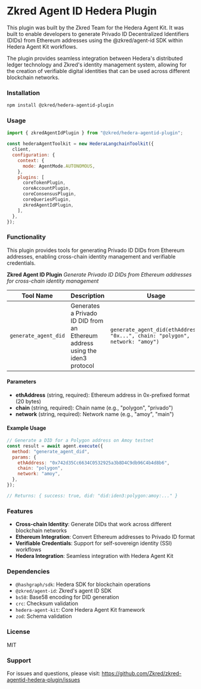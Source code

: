 # Zkred Agent ID Hedera Plugin

This plugin was built by the Zkred Team for the Hedera Agent Kit. It was built to enable developers to generate Privado ID Decentralized Identifiers (DIDs) from Ethereum addresses using the @zkred/agent-id SDK within Hedera Agent Kit workflows.

The plugin provides seamless integration between Hedera's distributed ledger technology and Zkred's identity management system, allowing for the creation of verifiable digital identities that can be used across different blockchain networks.

### Installation

```bash
npm install @zkred/hedera-agentid-plugin
```

### Usage

```javascript
import { zkredAgentIdPlugin } from "@zkred/hedera-agentid-plugin";
```

```javascript
const hederaAgentToolkit = new HederaLangchainToolkit({
  client,
  configuration: {
    context: {
      mode: AgentMode.AUTONOMOUS,
    },
    plugins: [
      coreTokenPlugin,
      coreAccountPlugin,
      coreConsensusPlugin,
      coreQueriesPlugin,
      zkredAgentIdPlugin,
    ],
  },
});
```

### Functionality

This plugin provides tools for generating Privado ID DIDs from Ethereum addresses, enabling cross-chain identity management and verifiable credentials.

**Zkred Agent ID Plugin**
_Generate Privado ID DIDs from Ethereum addresses for cross-chain identity management_

| Tool Name            | Description                                                                  | Usage                                                                        |
| -------------------- | ---------------------------------------------------------------------------- | ---------------------------------------------------------------------------- |
| `generate_agent_did` | Generates a Privado ID DID from an Ethereum address using the iden3 protocol | `generate_agent_did(ethAddress: "0x...", chain: "polygon", network: "amoy")` |

#### Parameters

- **ethAddress** (string, required): Ethereum address in 0x-prefixed format (20 bytes)
- **chain** (string, required): Chain name (e.g., "polygon", "privado")
- **network** (string, required): Network name (e.g., "amoy", "main")

#### Example Usage

```javascript
// Generate a DID for a Polygon address on Amoy testnet
const result = await agent.execute({
  method: "generate_agent_did",
  params: {
    ethAddress: "0x742d35Cc6634C0532925a3b8D4C9db96C4b4d8b6",
    chain: "polygon",
    network: "amoy",
  },
});

// Returns: { success: true, did: "did:iden3:polygon:amoy:..." }
```

### Features

- **Cross-chain Identity**: Generate DIDs that work across different blockchain networks
- **Ethereum Integration**: Convert Ethereum addresses to Privado ID format
- **Verifiable Credentials**: Support for self-sovereign identity (SSI) workflows
- **Hedera Integration**: Seamless integration with Hedera Agent Kit

### Dependencies

- `@hashgraph/sdk`: Hedera SDK for blockchain operations
- `@zkred/agent-id`: Zkred's agent ID SDK
- `bs58`: Base58 encoding for DID generation
- `crc`: Checksum validation
- `hedera-agent-kit`: Core Hedera Agent Kit framework
- `zod`: Schema validation

### License

MIT

### Support

For issues and questions, please visit: https://github.com/Zkred/zkred-agentid-hedera-plugin/issues
